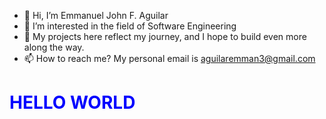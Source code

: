 - 👋 Hi, I’m Emmanuel John F. Aguilar
- 👀 I’m interested in the field of Software Engineering
- 💞️ My projects here reflect my journey, and I hope to build even more along the way.
- 📫 How to reach me? My personal email is aguilaremman3@gmail.com

<!---
aguilaremmanuel/aguilaremmanuel is a ✨ special ✨ repository because its `README.md` (this file) appears on your GitHub profile.
You can click the Preview link to take a look at your changes.
--->

<!DOCTYPE html>
<html lang="en">
<head>
    <meta charset="UTF-8">
    <meta name="viewport" content="width=device-width, initial-scale=1.0">
    <style>
        h1 {
            color: blue;
        }
    </style>
</head>
<body>
    <h1>HELLO WORLD</h1>
</body>
</html>
